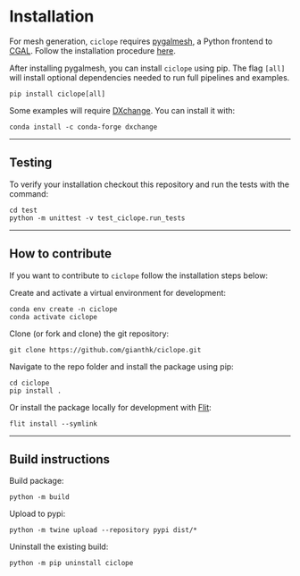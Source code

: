 # Installation
For mesh generation, `ciclope` requires [pygalmesh](https://github.com/meshpro/pygalmesh), a Python frontend to [CGAL](https://www.cgal.org/). Follow the installation procedure [here](https://github.com/meshpro/pygalmesh#installation).

After installing pygalmesh, you can install `ciclope` using pip. The flag `[all]` will install optional dependencies needed to run full pipelines and examples.
```commandline
pip install ciclope[all]
```

Some examples will require [DXchange](https://dxchange.readthedocs.io/en/latest/index.html). You can install it with:
```shell
conda install -c conda-forge dxchange
```
---
## Testing
To verify your installation checkout this repository and run the tests with the command:
```commandline
cd test
python -m unittest -v test_ciclope.run_tests
```
---
## How to contribute
If you want to contribute to `ciclope` follow the installation steps below:

Create and activate a virtual environment for development:
```shell
conda env create -n ciclope
conda activate ciclope
```
Clone (or fork and clone) the git repository:
```shell
git clone https://github.com/gianthk/ciclope.git
```
Navigate to the repo folder and install the package using pip:
```shell
cd ciclope
pip install .
```
Or install the package locally for development with [Flit](https://flit.pypa.io/en/latest/index.html):
```shell
flit install --symlink
```
---
## Build instructions
Build package:
```shell
python -m build
```
Upload to pypi:
```shell
python -m twine upload --repository pypi dist/*
```
Uninstall the existing build:
```shell
python -m pip uninstall ciclope
```
